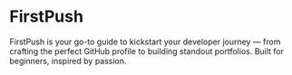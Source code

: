 # FirstPush
FirstPush is your go-to guide to kickstart your developer journey — from crafting the perfect GitHub profile to building standout portfolios. Built for beginners, inspired by passion.
